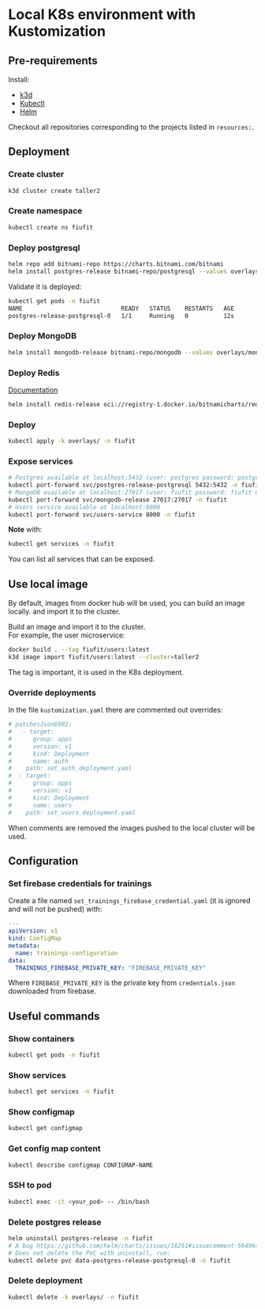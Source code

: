 # Local K8s environment with Kustomization

## Pre-requirements

Install:

- [k3d](https://k3d.io/v5.4.9/#installation)
- [Kubectl](https://kubernetes.io/docs/tasks/tools/install-kubectl-linux/)
- [Helm](https://helm.sh/docs/intro/install/)

Checkout all repositories corresponding to the projects listed in `resources:`.

## Deployment

### Create cluster

```bash
k3d cluster create taller2
```

### Create namespace

```bash
kubectl create ns fiufit
```

### Deploy postgresql

```bash
helm repo add bitnami-repo https://charts.bitnami.com/bitnami
helm install postgres-release bitnami-repo/postgresql --values overlays/postgres/values.yaml -n fiufit
```

Validate it is deployed:

```bash
kubectl get pods -n fiufit
NAME                            READY   STATUS    RESTARTS   AGE
postgres-release-postgresql-0   1/1     Running   0          12s
```

### Deploy MongoDB

```bash
helm install mongodb-release bitnami-repo/mongodb --values overlays/mongodb/values.yaml -n fiufit
```

### Deploy Redis

[Documentation](https://artifacthub.io/packages/helm/bitnami/redis)

```bash
helm install redis-release oci://registry-1.docker.io/bitnamicharts/redis --values overlays/redis/values.yaml -n fiufit
```

### Deploy

```bash
kubectl apply -k overlays/ -n fiufit
```

### Expose services

```bash
# Postgres available at localhost:5432 (user: postgres password: postgres)
kubectl port-forward svc/postgres-release-postgresql 5432:5432 -n fiufit
# MongoDB available at localhost:27017 (user: fiufit password: fiufit database: fiufit)
kubectl port-forward svc/mongodb-release 27017:27017 -n fiufit
# Users service available at localhost:8000
kubectl port-forward svc/users-service 8000 -n fiufit
```

**Note** with:

```bash
kubectl get services -n fiufit
```

You can list all services that can be exposed.

## Use local image

By default, images from docker hub will be used, you can build an image locally.
and import it to the cluster.

Build an image and import it to the cluster.  
For example, the user microservice:

```bash
docker build . --tag fiufit/users:latest
k3d image import fiufit/users:latest --cluster=taller2
```

The tag is important, it is used in the K8s deployment.

### Override deployments

In the file `kustomization.yaml` there are commented out overrides:

```yaml
# patchesJson6902:
#   - target:
#      group: apps
#      version: v1
#      kind: Deployment
#      name: auth
#    path: set_auth_deployment.yaml
#  - target:
#      group: apps
#      version: v1
#      kind: Deployment
#      name: users
#    path: set_users_deployment.yaml
```

When comments are removed the images pushed to the local cluster will be used.

## Configuration

### Set firebase credentials for trainings

Create a file named `set_trainings_firebase_credential.yaml` (it is ignored and
will not be pushed) with:

```yaml
---
apiVersion: v1
kind: ConfigMap
metadata:
  name: trainings-configuration
data:
  TRAININGS_FIREBASE_PRIVATE_KEY: "FIREBASE_PRIVATE_KEY"
```

Where `FIREBASE_PRIVATE_KEY` is the private key from `credentials.json`
downloaded from firebase.

## Useful commands

### Show containers

```bash
kubectl get pods -n fiufit
```

### Show services

```bash
kubectl get services -n fiufit
```

### Show configmap

```bash
kubectl get configmap
```

### Get config map content

```bash
kubectl describe configmap CONFIGMAP-NAME
```

### SSH to pod


```bash
kubectl exec -it <your_pod> -- /bin/bash
```

### Delete postgres release

```bash
helm uninstall postgres-release -n fiufit
# A bug https://github.com/helm/charts/issues/16251#issuecomment-564964236
# Does not delete the PVC with uninstall, run:
kubectl delete pvc data-postgres-release-postgresql-0 -n fiufit
```

### Delete deployment

```bash
kubectl delete -k overlays/ -n fiufit
```
